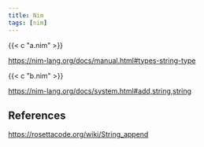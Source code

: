 ```yaml
---
title: Nim
tags: [nim]
---
```


{{< c "a.nim" >}}

<https://nim-lang.org/docs/manual.html#types-string-type>

{{< c "b.nim" >}}

<https://nim-lang.org/docs/system.html#add,string,string>

## References

<https://rosettacode.org/wiki/String_append>
